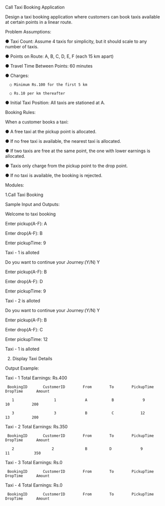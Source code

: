 Call Taxi Booking Application

Design a taxi booking application where customers can book taxis available at certain
points in a linear route.

Problem Assumptions:

● Taxi Count: Assume 4 taxis for simplicity, but it should scale to any number of
taxis.

● Points on Route: A, B, C, D, E, F (each 15 km apart)

● Travel Time Between Points: 60 minutes

● Charges:

      ○ Minimum Rs.100 for the first 5 km

      ○ Rs.10 per km thereafter

● Initial Taxi Position: All taxis are stationed at A.

Booking Rules:

When a customer books a taxi:

● A free taxi at the pickup point is allocated.

● If no free taxi is available, the nearest taxi is allocated.

● If two taxis are free at the same point, the one with lower earnings is allocated.

● Taxis only charge from the pickup point to the drop point.

● If no taxi is available, the booking is rejected.

Modules:

1.Call Taxi Booking

Sample Input and Outputs:

Welcome to taxi booking

Enter pickup(A-F): A

Enter drop(A-F): B

Enter pickupTime: 9

Taxi - 1 is alloted

Do you want to continue your Journey:(Y/N) Y
 

Enter pickup(A-F): B

Enter drop(A-F): D

Enter pickupTime: 9

Taxi - 2 is alloted

Do you want to continue your Journey:(Y/N) Y
 

Enter pickup(A-F): B

Enter drop(A-F): C

Enter pickupTime: 12

Taxi - 1 is alloted


2. Display Taxi Details

Output Example:

Taxi - 1 Total Earnings: Rs.400

     BookingID       CustomerID        From        To        PickupTime         DropTime      Amount

       1                  1             A           B             9                10          200

       3                  3             B           C            12                13          200


Taxi - 2 Total Earnings: Rs.350

     BookingID       CustomerID        From        To        PickupTime         DropTime      Amount

       2                 2              B          D             9                11           350




Taxi - 3 Total Earnings: Rs.0

     BookingID       CustomerID        From        To        PickupTime         DropTime      Amount



Taxi - 4 Total Earnings: Rs.0

     BookingID       CustomerID        From        To        PickupTime         DropTime      Amount

       


